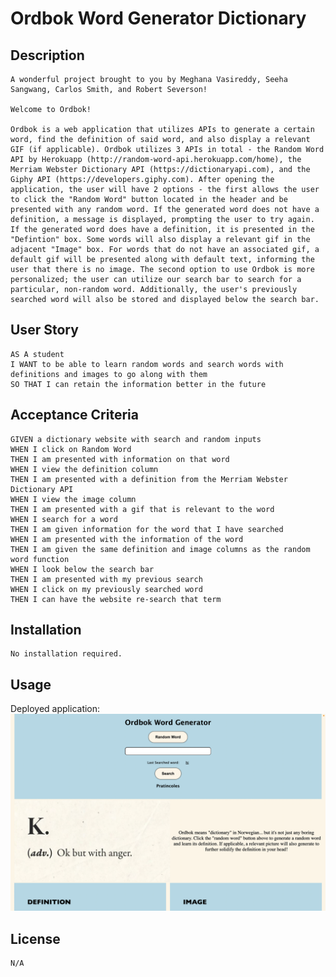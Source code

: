 # Ordbok Word Generator Dictionary

## Description
    A wonderful project brought to you by Meghana Vasireddy, Seeha Sangwang, Carlos Smith, and Robert Severson!

    Welcome to Ordbok!

    Ordbok is a web application that utilizes APIs to generate a certain word, find the definition of said word, and also display a relevant GIF (if applicable). Ordbok utilizes 3 APIs in total - the Random Word API by Herokuapp (http://random-word-api.herokuapp.com/home), the Merriam Webster Dictionary API (https://dictionaryapi.com), and the Giphy API (https://developers.giphy.com). After opening the application, the user will have 2 options - the first allows the user to click the "Random Word" button located in the header and be presented with any random word. If the generated word does not have a definition, a message is displayed, prompting the user to try again. If the generated word does have a definition, it is presented in the "Defintion" box. Some words will also display a relevant gif in the adjacent "Image" box. For words that do not have an associated gif, a default gif will be presented along with default text, informing the user that there is no image. The second option to use Ordbok is more personalized; the user can utilize our search bar to search for a particular, non-random word. Additionally, the user's previously searched word will also be stored and displayed below the search bar.

## User Story
 
    AS A student
    I WANT to be able to learn random words and search words with definitions and images to go along with them
    SO THAT I can retain the information better in the future
 
 
## Acceptance Criteria

    GIVEN a dictionary website with search and random inputs
    WHEN I click on Random Word
    THEN I am presented with information on that word
    WHEN I view the definition column
    THEN I am presented with a definition from the Merriam Webster Dictionary API
    WHEN I view the image column
    THEN I am presented with a gif that is relevant to the word
    WHEN I search for a word
    THEN I am given information for the word that I have searched
    WHEN I am presented with the information of the word
    THEN I am given the same definition and image columns as the random word function
    WHEN I look below the search bar
    THEN I am presented with my previous search
    WHEN I click on my previously searched word
    THEN I can have the website re-search that term


## Installation
    No installation required.

## Usage
Deployed application:
![Screenshot](assets/images/Ordbok-Screenshot.png)

## License
    N/A